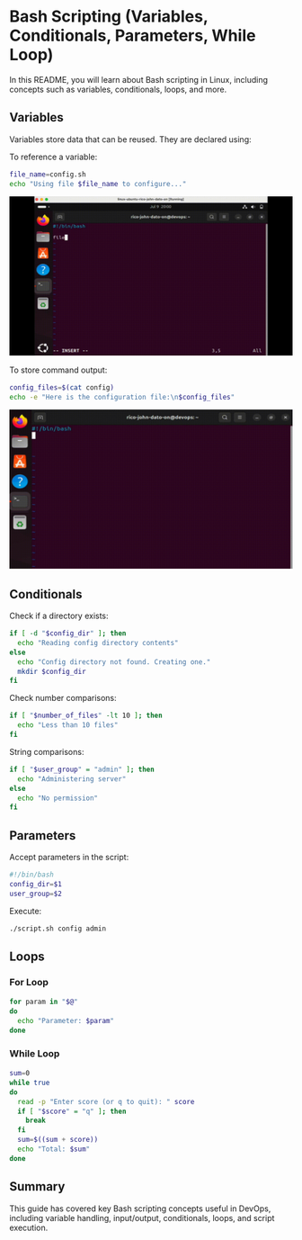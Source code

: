# Bash Scripting (Variables, Conditionals, Parameters, While Loop)

In this README, you will learn about Bash scripting in Linux, including concepts such as variables, conditionals, loops, and more.

## Variables

Variables store data that can be reused. They are declared using:

To reference a variable:

```bash
file_name=config.sh
echo "Using file $file_name to configure..."
```

![variables](Images/variables.gif)

To store command output:

```bash
config_files=$(cat config)
echo -e "Here is the configuration file:\n$config_files"
```

![variables1](Images/variables1.gif)

## Conditionals

Check if a directory exists:

```bash
if [ -d "$config_dir" ]; then
  echo "Reading config directory contents"
else
  echo "Config directory not found. Creating one."
  mkdir $config_dir
fi
```

Check number comparisons:

```bash
if [ "$number_of_files" -lt 10 ]; then
  echo "Less than 10 files"
fi
```

String comparisons:

```bash
if [ "$user_group" = "admin" ]; then
  echo "Administering server"
else
  echo "No permission"
fi
```

## Parameters

Accept parameters in the script:

```bash
#!/bin/bash
config_dir=$1
user_group=$2
```

Execute:

```bash
./script.sh config admin
```

## Loops

### For Loop

```bash
for param in "$@"
do
  echo "Parameter: $param"
done
```

### While Loop

```bash
sum=0
while true
do
  read -p "Enter score (or q to quit): " score
  if [ "$score" = "q" ]; then
    break
  fi
  sum=$((sum + score))
  echo "Total: $sum"
done
```

## Summary

This guide has covered key Bash scripting concepts useful in DevOps, including variable handling, input/output, conditionals, loops, and script execution.
